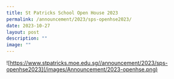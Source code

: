 ```yaml
---
title: St Patricks School Open House 2023
permalink: /announcement/2023/sps-openhse2023/
date: 2023-10-27
layout: post
description: ""
image: ""
---
```

![https://www.stpatricks.moe.edu.sg//announcement/2023/sps-openhse2023](/images/Announcement/2023-openhse.png)